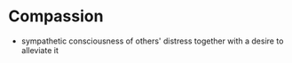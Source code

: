 # Compassion

- sympathetic consciousness of others' distress together with a desire to alleviate it